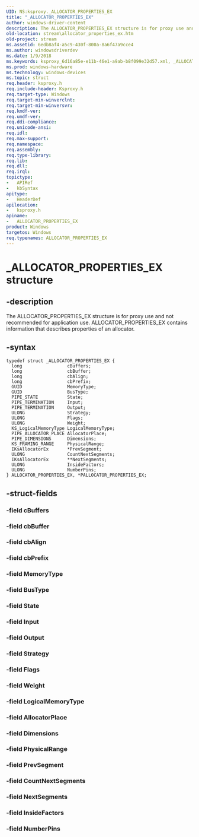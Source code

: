 ```yaml
---
UID: NS:ksproxy._ALLOCATOR_PROPERTIES_EX
title: "_ALLOCATOR_PROPERTIES_EX"
author: windows-driver-content
description: The ALLOCATOR_PROPERTIES_EX structure is for proxy use and not recommended for application use. ALLOCATOR_PROPERTIES_EX contains information that describes properties of an allocator.
old-location: stream\allocator_properties_ex.htm
old-project: stream
ms.assetid: 6edb8af4-a5c9-430f-800a-8a6f47a9cce4
ms.author: windowsdriverdev
ms.date: 1/9/2018
ms.keywords: ksproxy_6d16a85e-e11b-46e1-a9ab-b8f099e32d57.xml, _ALLOCATOR_PROPERTIES_EX, PALLOCATOR_PROPERTIES_EX structure pointer [Streaming Media Devices], stream.allocator_properties_ex, ALLOCATOR_PROPERTIES_EX, *PALLOCATOR_PROPERTIES_EX, ksproxy/ALLOCATOR_PROPERTIES_EX, ksproxy/PALLOCATOR_PROPERTIES_EX, PALLOCATOR_PROPERTIES_EX, ALLOCATOR_PROPERTIES_EX structure [Streaming Media Devices]
ms.prod: windows-hardware
ms.technology: windows-devices
ms.topic: struct
req.header: ksproxy.h
req.include-header: Ksproxy.h
req.target-type: Windows
req.target-min-winverclnt: 
req.target-min-winversvr: 
req.kmdf-ver: 
req.umdf-ver: 
req.ddi-compliance: 
req.unicode-ansi: 
req.idl: 
req.max-support: 
req.namespace: 
req.assembly: 
req.type-library: 
req.lib: 
req.dll: 
req.irql: 
topictype:
-	APIRef
-	kbSyntax
apitype:
-	HeaderDef
apilocation:
-	ksproxy.h
apiname:
-	ALLOCATOR_PROPERTIES_EX
product: Windows
targetos: Windows
req.typenames: ALLOCATOR_PROPERTIES_EX
---
```


# _ALLOCATOR_PROPERTIES_EX structure


## -description


The ALLOCATOR_PROPERTIES_EX structure is for proxy use and not recommended for application use. ALLOCATOR_PROPERTIES_EX contains information that describes properties of an allocator.


## -syntax


````
typedef struct _ALLOCATOR_PROPERTIES_EX {
  long                 cBuffers;
  long                 cbBuffer;
  long                 cbAlign;
  long                 cbPrefix;
  GUID                 MemoryType;
  GUID                 BusType;
  PIPE_STATE           State;
  PIPE_TERMINATION     Input;
  PIPE_TERMINATION     Output;
  ULONG                Strategy;
  ULONG                Flags;
  ULONG                Weight;
  KS_LogicalMemoryType LogicalMemoryType;
  PIPE_ALLOCATOR_PLACE AllocatorPlace;
  PIPE_DIMENSIONS      Dimensions;
  KS_FRAMING_RANGE     PhysicalRange;
  IKsAllocatorEx       *PrevSegment;
  ULONG                CountNextSegments;
  IKsAllocatorEx       **NextSegments;
  ULONG                InsideFactors;
  ULONG                NumberPins;
} ALLOCATOR_PROPERTIES_EX, *PALLOCATOR_PROPERTIES_EX;
````


## -struct-fields




### -field cBuffers


### -field cbBuffer


### -field cbAlign


### -field cbPrefix


### -field MemoryType


### -field BusType


### -field State


### -field Input


### -field Output


### -field Strategy


### -field Flags


### -field Weight


### -field LogicalMemoryType


### -field AllocatorPlace


### -field Dimensions


### -field PhysicalRange


### -field PrevSegment


### -field CountNextSegments


### -field NextSegments


### -field InsideFactors


### -field NumberPins

